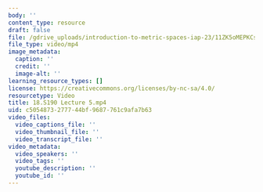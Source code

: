 ```yaml
---
body: ''
content_type: resource
draft: false
file: /gdrive_uploads/introduction-to-metric-spaces-iap-23/11ZK5oMEPKCsTCX0tnR9bvC068y_Phfkb/18s190-lecture-5.mp4
file_type: video/mp4
image_metadata:
  caption: ''
  credit: ''
  image-alt: ''
learning_resource_types: []
license: https://creativecommons.org/licenses/by-nc-sa/4.0/
resourcetype: Video
title: 18.S190 Lecture 5.mp4
uid: c5054873-2777-44bf-9687-761c9afa7b63
video_files:
  video_captions_file: ''
  video_thumbnail_file: ''
  video_transcript_file: ''
video_metadata:
  video_speakers: ''
  video_tags: ''
  youtube_description: ''
  youtube_id: ''
---
```

